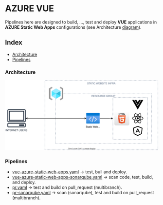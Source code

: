 # AZURE VUE 
Pipelines here are designed to build, ...,  test and  deploy **VUE** applications in  **AZURE Static Web Apps** configurations (see Architecture [diagram](#architecture)).

## Index
- [Architecture](#architecture)
- [Pipelines](#pipelines)
### Architecture

![Architecture Diagram](/svg/front/azure_static_web_apps.svg)

### Pipelines
- [vue-azure-static-web-apps.yaml](./vue-azure-static-web-apps.yaml) -> test, buil and deploy.
- [vue-azure-static-web-apps-sonarqube.yaml](./vue-azure-static-web-apps-sonarqube.yaml) -> scan code, test, build, and deploy.
- [pr.yaml](../../../common-pull-requests/pr.yaml) -> test and build on pull_request (multibranch).
- [pr-sonarqube.yaml](../../../common-pull-requests/pr-sonarqube.yaml) -> scan (sonarqube), test and build on pull_request (multibranch).
